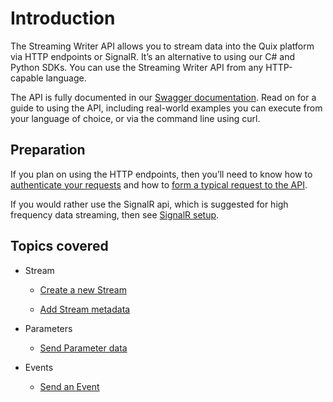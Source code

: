 # Introduction

The Streaming Writer API allows you to stream data into the Quix
platform via HTTP endpoints or SignalR. It’s an alternative to using our
C\# and Python SDKs. You can use the Streaming Writer API from any
HTTP-capable language.

The API is fully documented in our [Swagger
documentation](get-swagger.md). Read on for a
guide to using the API, including real-world examples you can execute
from your language of choice, or via the command line using curl.

## Preparation

If you plan on using the HTTP endpoints, then you’ll need to know how to
[authenticate your requests](/apis/streaming-writer-api/authenticate)
and how to [form a typical request to the
API](request.md).

If you would rather use the SignalR api, which is suggested for high
frequency data streaming, then see [SignalR setup](/apis/streaming-reader-api/signalr).

## Topics covered

  - Stream
    
      - [Create a new Stream](/apis/streaming-writer-api/create-stream)
    
      - [Add Stream metadata](/apis/streaming-writer-api/stream-metadata)

  - Parameters
    
      - [Send Parameter data](/apis/streaming-writer-api/send-data)

  - Events
    
      - [Send an Event](/apis/streaming-writer-api/send-event)

